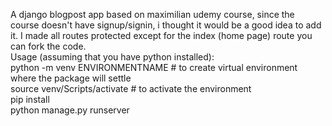 
A django blogpost app based on maximilian udemy course, since the course doesn't have signup/signin, i thought it would be a good idea to add it.
I made all routes protected except for the index (home page) route
you can fork the code.
<br />
Usage (assuming that you have python installed):<br />
python -m venv ENVIRONMENTNAME # to create virtual environment where the package will settle<br />
source venv/Scripts/activate # to activate the environment<br />
pip install<br />
python manage.py runserver<br />
